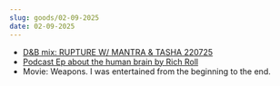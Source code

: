 ```yaml
---
slug: goods/02-09-2025
date: 02-09-2025
---
```


* [D&amp;B mix: RUPTURE W/ MANTRA & TASHA 220725](https://soundcloud.com/user-643553014/rupture-w-mantra-tasha-220725)
* [Podcast Ep about the human brain by Rich Roll](https://www.richroll.com/podcast/brain-compilation-932/)
* Movie: Weapons. I was entertained from the beginning to the end.